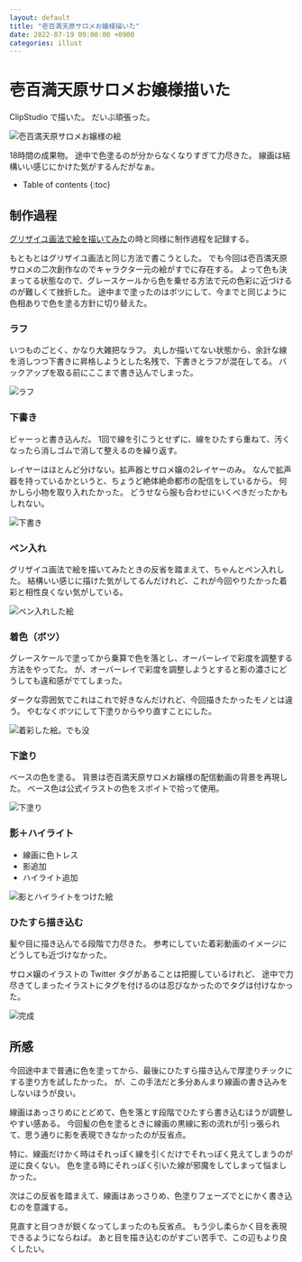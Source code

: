 ```yaml
---
layout: default
title: "壱百満天原サロメお嬢様描いた"
date: 2022-07-19 09:00:00 +0900
categories: illust
---
```


# 壱百満天原サロメお嬢様描いた

ClipStudio で描いた。
だいぶ頑張った。

![壱百満天原サロメお嬢様の絵](https://i.gyazo.com/f43a0a585a970f0a3fdc3d5d55a496db.png)

18時間の成果物。
途中で色塗るのが分からなくなりすぎて力尽きた。
線画は結構いい感じにかけた気がするんだがなぁ。

* Table of contents
{:toc}

## 制作過程

[グリザイユ画法で絵を描いてみた](/illust/2022/06/28/illust-grisaille.html)の時と同様に制作過程を記録する。

もともとはグリザイユ画法と同じ方法で書こうとした。
でも今回は壱百満天原サロメの二次創作なのでキャラクター元の絵がすでに存在する。
よって色も決まってる状態なので、グレースケールから色を乗せる方法で元の色彩に近づけるのが難しくて挫折した。
途中まで塗ったのはボツにして、今までと同じように色相ありで色を塗る方針に切り替えた。

### ラフ

いつものごとく、かなり大雑把なラフ。
丸しか描いてない状態から、余計な線を消しつつ下書きに昇格しようとした名残で、下書きとラフが混在してる。
バックアップを取る前にここまで書き込んでしまった。

![ラフ](https://i.gyazo.com/61dd5d5e7070dd7c6bf928dba170cad6.png)

### 下書き

ビャーっと書き込んだ。
1回で線を引こうとせずに、線をひたすら重ねて、汚くなったら消しゴムで消して整えるのを繰り返す。

レイヤーはほとんど分けない。拡声器とサロメ嬢の2レイヤーのみ。
なんで拡声器を持っているかというと、ちょうど絶体絶命都市の配信をしているから。
何かしら小物を取り入れたかった。
どうせなら服も合わせにいくべきだったかもしれない。

![下書き](https://i.gyazo.com/cabd90c6c578f9cb0cc1fa10560349e4.png)

### ペン入れ

グリザイユ画法で絵を描いてみたときの反省を踏まえて、ちゃんとペン入れした。
結構いい感じに描けた気がしてるんだけれど、これが今回やりたかった着彩と相性良くない気がしている。

![ペン入れした絵](https://i.gyazo.com/d33aa40f2f8be1673d56a30582078fd1.png)

### 着色（ボツ）

グレースケールで塗ってから乗算で色を落とし、オーバーレイで彩度を調整する方法をやってた。
が、オーバーレイで彩度を調整しようとすると影の濃さにどうしても違和感がでてしまった。

ダークな雰囲気でこれはこれで好きなんだけれど、今回描きたかったモノとは違う。
やむなくボツにして下塗りからやり直すことにした。

![着彩した絵。でも没](https://i.gyazo.com/18d28f11c2557a6566a861d5b3499082.png)

### 下塗り

ベースの色を塗る。
背景は壱百満天原サロメお嬢様の配信動画の背景を再現した。
ベース色は公式イラストの色をスポイトで拾って使用。

![下塗り](https://i.gyazo.com/33ef0c676e765ae94dab8888a35e3754.png)

### 影＋ハイライト

* 線画に色トレス
* 影追加
* ハイライト追加

![影とハイライトをつけた絵](https://i.gyazo.com/d3c1b7189d825fe428f2c2ee7c714246.png)

### ひたすら描き込む

髪や目に描き込んでる段階で力尽きた。
参考にしていた着彩動画のイメージにどうしても近づけなかった。

サロメ嬢のイラストの Twitter タグがあることは把握しているけれど、
途中で力尽きてしまったイラストにタグを付けるのは忍びなかったのでタグは付けなかった。

![完成](https://i.gyazo.com/f43a0a585a970f0a3fdc3d5d55a496db.png)

## 所感

今回途中まで普通に色を塗ってから、最後にひたすら描き込んで厚塗りチックにする塗り方を試したかった。
が、この手法だと多分あんまり線画の書き込みをしないほうが良い。

線画はあっさりめにとどめて、色を落とす段階でひたすら書き込むほうが調整しやすい感ある。
今回髪の色を塗るときに線画の黒線に影の流れが引っ張られて、思う通りに影を表現できなかったのが反省点。

特に、線画だけかく時はそれっぽく線を引くだけでそれっぽく見えてしまうのが逆に良くない。
色を塗る時にそれっぽく引いた線が邪魔をしてしまって悩ましかった。

次はこの反省を踏まえて、線画はあっさりめ、色塗りフェーズでとにかく書き込むのを意識する。

見直すと目つきが鋭くなってしまったのも反省点。
もう少し柔らかく目を表現できるようにならねば。
あと目を描き込むのがすごい苦手で、この辺もより良くしたい。
